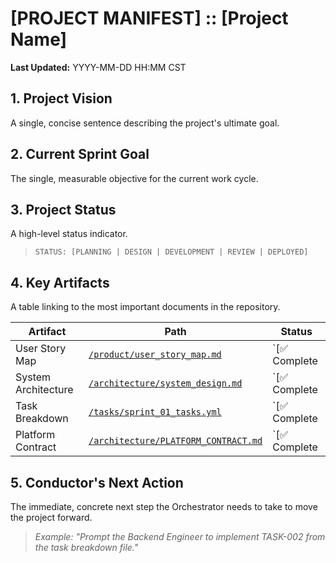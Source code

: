# [PROJECT MANIFEST] :: [Project Name]

**Last Updated:** YYYY-MM-DD HH:MM CST

## 1. Project Vision
A single, concise sentence describing the project's ultimate goal.

## 2. Current Sprint Goal
The single, measurable objective for the current work cycle.

## 3. Project Status
A high-level status indicator.
> `STATUS: [PLANNING | DESIGN | DEVELOPMENT | REVIEW | DEPLOYED]`

## 4. Key Artifacts
A table linking to the most important documents in the repository.

| Artifact                  | Path                                         | Status      |
| ------------------------- | -------------------------------------------- | ----------- |
| User Story Map            | [`/product/user_story_map.md`](./product/user_story_map.md) | `[✅ Complete | 🔄 In Progress | ❌ Pending]` |
| System Architecture       | [`/architecture/system_design.md`](./architecture/system_design.md) | `[✅ Complete | 🔄 In Progress | ❌ Pending]` |
| Task Breakdown            | [`/tasks/sprint_01_tasks.yml`](./tasks/sprint_01_tasks.yml)       | `[✅ Complete | 🔄 In Progress | ❌ Pending]` |
| Platform Contract         | [`/architecture/PLATFORM_CONTRACT.md`](./architecture/PLATFORM_CONTRACT.md) | `[✅ Complete | 🔄 In Progress | ❌ Pending]` |

## 5. Conductor's Next Action
The immediate, concrete next step the Orchestrator needs to take to move the project forward.
> *Example: "Prompt the Backend Engineer to implement TASK-002 from the task breakdown file."*
